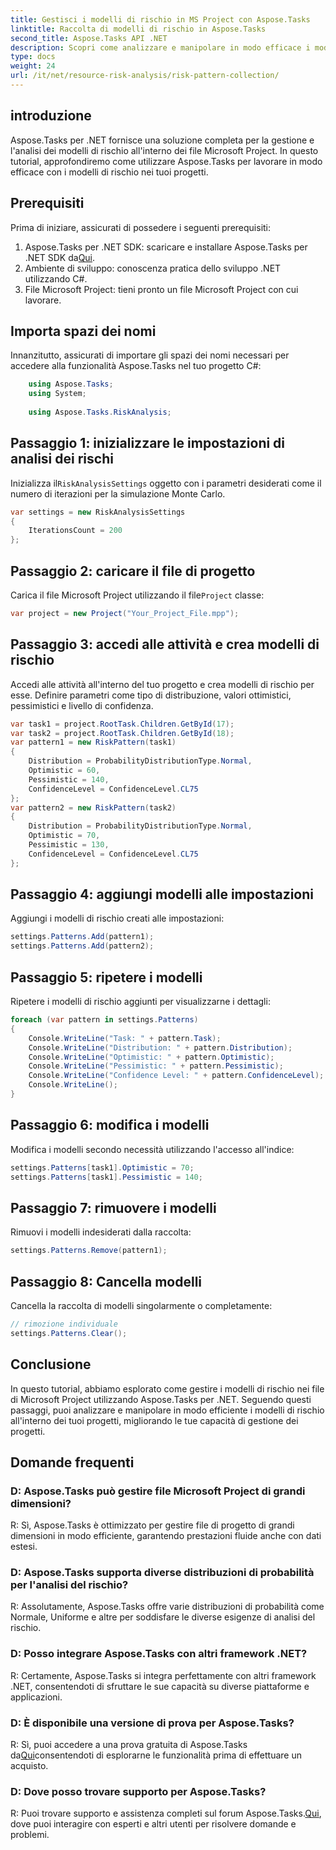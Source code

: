 ```yaml
---
title: Gestisci i modelli di rischio in MS Project con Aspose.Tasks
linktitle: Raccolta di modelli di rischio in Aspose.Tasks
second_title: Aspose.Tasks API .NET
description: Scopri come analizzare e manipolare in modo efficace i modelli di rischio nei file Microsoft Project utilizzando Aspose.Tasks per .NET.
type: docs
weight: 24
url: /it/net/resource-risk-analysis/risk-pattern-collection/
---
```

## introduzione
Aspose.Tasks per .NET fornisce una soluzione completa per la gestione e l'analisi dei modelli di rischio all'interno dei file Microsoft Project. In questo tutorial, approfondiremo come utilizzare Aspose.Tasks per lavorare in modo efficace con i modelli di rischio nei tuoi progetti.
## Prerequisiti
Prima di iniziare, assicurati di possedere i seguenti prerequisiti:
1.  Aspose.Tasks per .NET SDK: scaricare e installare Aspose.Tasks per .NET SDK da[Qui](https://releases.aspose.com/tasks/net/).
2. Ambiente di sviluppo: conoscenza pratica dello sviluppo .NET utilizzando C#.
3. File Microsoft Project: tieni pronto un file Microsoft Project con cui lavorare.

## Importa spazi dei nomi
Innanzitutto, assicurati di importare gli spazi dei nomi necessari per accedere alla funzionalità Aspose.Tasks nel tuo progetto C#:
```csharp
    using Aspose.Tasks;
    using System;
    
    using Aspose.Tasks.RiskAnalysis;
```
## Passaggio 1: inizializzare le impostazioni di analisi dei rischi
 Inizializza il`RiskAnalysisSettings` oggetto con i parametri desiderati come il numero di iterazioni per la simulazione Monte Carlo.
```csharp
var settings = new RiskAnalysisSettings
{
    IterationsCount = 200
};
```
## Passaggio 2: caricare il file di progetto
 Carica il file Microsoft Project utilizzando il file`Project` classe:
```csharp
var project = new Project("Your_Project_File.mpp");
```
## Passaggio 3: accedi alle attività e crea modelli di rischio
Accedi alle attività all'interno del tuo progetto e crea modelli di rischio per esse. Definire parametri come tipo di distribuzione, valori ottimistici, pessimistici e livello di confidenza.
```csharp
var task1 = project.RootTask.Children.GetById(17);
var task2 = project.RootTask.Children.GetById(18);
var pattern1 = new RiskPattern(task1)
{
    Distribution = ProbabilityDistributionType.Normal,
    Optimistic = 60,
    Pessimistic = 140,
    ConfidenceLevel = ConfidenceLevel.CL75
};
var pattern2 = new RiskPattern(task2)
{
    Distribution = ProbabilityDistributionType.Normal,
    Optimistic = 70,
    Pessimistic = 130,
    ConfidenceLevel = ConfidenceLevel.CL75
};
```
## Passaggio 4: aggiungi modelli alle impostazioni
Aggiungi i modelli di rischio creati alle impostazioni:
```csharp
settings.Patterns.Add(pattern1);
settings.Patterns.Add(pattern2);
```
## Passaggio 5: ripetere i modelli
Ripetere i modelli di rischio aggiunti per visualizzarne i dettagli:
```csharp
foreach (var pattern in settings.Patterns)
{
    Console.WriteLine("Task: " + pattern.Task);
    Console.WriteLine("Distribution: " + pattern.Distribution);
    Console.WriteLine("Optimistic: " + pattern.Optimistic);
    Console.WriteLine("Pessimistic: " + pattern.Pessimistic);
    Console.WriteLine("Confidence Level: " + pattern.ConfidenceLevel);
    Console.WriteLine();
}
```
## Passaggio 6: modifica i modelli
Modifica i modelli secondo necessità utilizzando l'accesso all'indice:
```csharp
settings.Patterns[task1].Optimistic = 70;
settings.Patterns[task1].Pessimistic = 140;
```
## Passaggio 7: rimuovere i modelli
Rimuovi i modelli indesiderati dalla raccolta:
```csharp
settings.Patterns.Remove(pattern1);
```
## Passaggio 8: Cancella modelli
Cancella la raccolta di modelli singolarmente o completamente:
```csharp
// rimozione individuale
settings.Patterns.Clear();
```

## Conclusione
In questo tutorial, abbiamo esplorato come gestire i modelli di rischio nei file di Microsoft Project utilizzando Aspose.Tasks per .NET. Seguendo questi passaggi, puoi analizzare e manipolare in modo efficiente i modelli di rischio all'interno dei tuoi progetti, migliorando le tue capacità di gestione dei progetti.
## Domande frequenti
### D: Aspose.Tasks può gestire file Microsoft Project di grandi dimensioni?
R: Sì, Aspose.Tasks è ottimizzato per gestire file di progetto di grandi dimensioni in modo efficiente, garantendo prestazioni fluide anche con dati estesi.
### D: Aspose.Tasks supporta diverse distribuzioni di probabilità per l'analisi del rischio?
R: Assolutamente, Aspose.Tasks offre varie distribuzioni di probabilità come Normale, Uniforme e altre per soddisfare le diverse esigenze di analisi del rischio.
### D: Posso integrare Aspose.Tasks con altri framework .NET?
R: Certamente, Aspose.Tasks si integra perfettamente con altri framework .NET, consentendoti di sfruttare le sue capacità su diverse piattaforme e applicazioni.
### D: È disponibile una versione di prova per Aspose.Tasks?
 R: Sì, puoi accedere a una prova gratuita di Aspose.Tasks da[Qui](https://releases.aspose.com/)consentendoti di esplorarne le funzionalità prima di effettuare un acquisto.
### D: Dove posso trovare supporto per Aspose.Tasks?
 R: Puoi trovare supporto e assistenza completi sul forum Aspose.Tasks.[Qui](https://forum.aspose.com/c/tasks/15), dove puoi interagire con esperti e altri utenti per risolvere domande e problemi.
